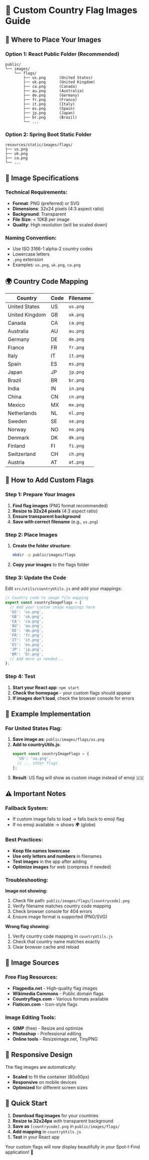 # 🚩 Custom Country Flag Images Guide

## 📁 **Where to Place Your Images**

### **Option 1: React Public Folder (Recommended)**
```
public/
└── images/
    └── flags/
        ├── us.png      (United States)
        ├── uk.png      (United Kingdom)
        ├── ca.png      (Canada)
        ├── au.png      (Australia)
        ├── de.png      (Germany)
        ├── fr.png      (France)
        ├── it.png      (Italy)
        ├── es.png      (Spain)
        ├── jp.png      (Japan)
        ├── br.png      (Brazil)
        └── ...
```

### **Option 2: Spring Boot Static Folder**
```
resources/static/images/flags/
├── us.png
├── uk.png
├── ca.png
└── ...
```

## 🎨 **Image Specifications**

### **Technical Requirements:**
- **Format**: PNG (preferred) or SVG
- **Dimensions**: 32x24 pixels (4:3 aspect ratio)
- **Background**: Transparent
- **File Size**: < 10KB per image
- **Quality**: High resolution (will be scaled down)

### **Naming Convention:**
- Use ISO 3166-1 alpha-2 country codes
- Lowercase letters
- `.png` extension
- Examples: `us.png`, `uk.png`, `ca.png`

## 🌍 **Country Code Mapping**

| Country | Code | Filename |
|---------|------|----------|
| United States | US | `us.png` |
| United Kingdom | GB | `uk.png` |
| Canada | CA | `ca.png` |
| Australia | AU | `au.png` |
| Germany | DE | `de.png` |
| France | FR | `fr.png` |
| Italy | IT | `it.png` |
| Spain | ES | `es.png` |
| Japan | JP | `jp.png` |
| Brazil | BR | `br.png` |
| India | IN | `in.png` |
| China | CN | `cn.png` |
| Mexico | MX | `mx.png` |
| Netherlands | NL | `nl.png` |
| Sweden | SE | `se.png` |
| Norway | NO | `no.png` |
| Denmark | DK | `dk.png` |
| Finland | FI | `fi.png` |
| Switzerland | CH | `ch.png` |
| Austria | AT | `at.png` |

## 🔧 **How to Add Custom Flags**

### **Step 1: Prepare Your Images**
1. **Find flag images** (PNG format recommended)
2. **Resize to 32x24 pixels** (4:3 aspect ratio)
3. **Ensure transparent background**
4. **Save with correct filename** (e.g., `us.png`)

### **Step 2: Place Images**
1. **Create the folder structure**:
   ```bash
   mkdir -p public/images/flags
   ```

2. **Copy your images** to the flags folder

### **Step 3: Update the Code**
Edit `src/utils/countryUtils.js` and add your mappings:

```javascript
// Country code to image file mapping
export const countryImageFlags = {
  // Add your custom image mappings here
  'US': 'us.png',
  'GB': 'uk.png',
  'CA': 'ca.png',
  'AU': 'au.png',
  'DE': 'de.png',
  'FR': 'fr.png',
  'IT': 'it.png',
  'ES': 'es.png',
  'JP': 'jp.png',
  'BR': 'br.png',
  // Add more as needed...
};
```

### **Step 4: Test**
1. **Start your React app**: `npm start`
2. **Check the homepage** - your custom flags should appear
3. **If images don't load**, check the browser console for errors

## 🎯 **Example Implementation**

### **For United States Flag:**

1. **Save image as**: `public/images/flags/us.png`
2. **Add to countryUtils.js**:
   ```javascript
   export const countryImageFlags = {
     'US': 'us.png',
     // ... other flags
   };
   ```
3. **Result**: US flag will show as custom image instead of emoji 🇺🇸

## ⚠️ **Important Notes**

### **Fallback System:**
- If custom image fails to load → falls back to emoji flag
- If no emoji available → shows 🌍 (globe)

### **Best Practices:**
- **Keep file names lowercase**
- **Use only letters and numbers** in filenames
- **Test images** in the app after adding
- **Optimize images** for web (compress if needed)

### **Troubleshooting:**

**Image not showing:**
1. Check file path: `public/images/flags/[countrycode].png`
2. Verify filename matches country code mapping
3. Check browser console for 404 errors
4. Ensure image format is supported (PNG/SVG)

**Wrong flag showing:**
1. Verify country code mapping in `countryUtils.js`
2. Check that country name matches exactly
3. Clear browser cache and reload

## 🎨 **Image Sources**

### **Free Flag Resources:**
- **Flagpedia.net** - High-quality flag images
- **Wikimedia Commons** - Public domain flags
- **Countryflags.com** - Various formats available
- **Flaticon.com** - Icon-style flags

### **Image Editing Tools:**
- **GIMP** (free) - Resize and optimize
- **Photoshop** - Professional editing
- **Online tools** - Resizeimage.net, TinyPNG

## 📱 **Responsive Design**

The flag images are automatically:
- **Scaled** to fit the container (80x60px)
- **Responsive** on mobile devices
- **Optimized** for different screen sizes

## 🚀 **Quick Start**

1. **Download flag images** for your countries
2. **Resize to 32x24px** with transparent background
3. **Save as** `[countrycode].png` in `public/images/flags/`
4. **Add mapping** in `countryUtils.js`
5. **Test** in your React app

Your custom flags will now display beautifully in your Spot-I-Find application! 🎵
